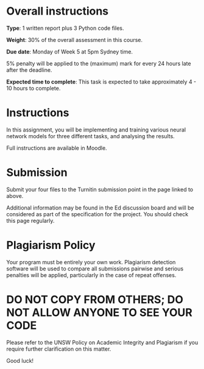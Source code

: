 # Overall instructions

**Type**: 1 written report plus 3 Python code files.

**Weight**: 30% of the overall assessment in this course.

**Due date**: Monday of Week 5 at 5pm Sydney time.

5% penalty will be applied to the (maximum) mark for every 24 hours late after the deadline.

**Expected time to complete**: This task is expected to take approximately 4 - 
10 hours to complete. 

# Instructions
In this assignment, you will be implementing and training various neural 
network models for three different tasks, and analysing the results.

Full instructions are available in Moodle.

# Submission
Submit your four files to the Turnitin submission point in the page linked to 
above.

Additional information may be found in the Ed discussion board and will be 
considered as part of the specification for the project. You should check this 
page regularly.

# Plagiarism Policy
Your program must be entirely your own work. Plagiarism detection software will 
be used to compare all submissions pairwise and serious penalties will be 
applied, particularly in the case of repeat offenses.

# DO NOT COPY FROM OTHERS; DO NOT ALLOW ANYONE TO SEE YOUR CODE

Please refer to the UNSW Policy on Academic Integrity and Plagiarism if you 
require further clarification on this matter.

Good luck!